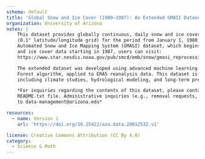 ```yaml
---
schema: default
title: 'Global Snow and Ice Cover (1980–1987): An Extended GMASI Dataset'
organization: University of Arizona
notes: |
    This dataset provides globally continuous, daily snow and ice cover information at a high spatial resolution 
    (0.1° latitude/longitude grid) for the period from January 1, 1980, to June 30, 1987. It extends the Global 
    Automated Snow and Ice Mapping System (GMASI) dataset, which begins in July 1987. For access to GMASI snow 
    and ice cover data starting in 1987, users can visit: 
    https://www.star.nesdis.noaa.gov/pub/smcd/emb/snow/gmasi_reprocessing/dailymaps/data/.

    The extended dataset was developed using advanced machine learning techniques, specifically a Random 
    Forest algorithm, applied to ERA5 reanalysis data. This dataset is designed to support diverse applications, 
    including climate studies, hydrological modeling, and long-term precipitation analyses.

    *For inquiries regarding the contents of this dataset, please contact the Corresponding Author listed in the 
    README.txt file. Administrative inquiries (e.g., removal requests, trouble downloading, etc.) can be directed 
    to data-management@arizona.edu*

resources:
  - name: Version 1
    url: 'https://doi.org/10.25422/azu.data.28012532.v1'    

license: Creative Commons Attribution (CC By 4.0)
category:
  - Science & Math
---
```

